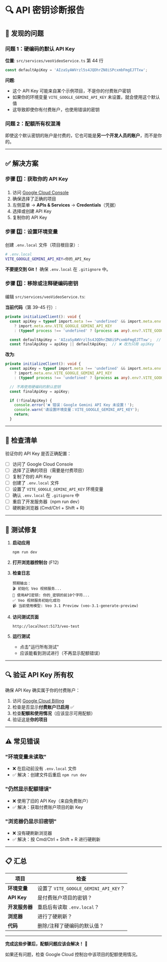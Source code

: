 # 🔍 API 密钥诊断报告

## 🚨 发现的问题

### 问题 1：硬编码的默认 API Key
**位置**: `src/services/veoVideoService.ts` 第 44 行

```typescript
const defaultApiKey = 'AIzaSyAWVrzl5s4JQDhrZN8iSPcxmbFmgEJTTxw';
```

**问题**:
- 这个 API Key 可能来自某个示例项目，不是你的付费账户密钥
- 如果你的环境变量 `VITE_GOOGLE_GEMINI_API_KEY` 未设置，就会使用这个默认值
- 这导致即使你有付费账户，也使用错误的密钥

### 问题 2：配额所有权混淆
即使这个默认密钥的账户是付费的，它也可能是**另一个开发人员的账户**，而不是你的。

---

## ✅ 解决方案

### 步骤 1️⃣：获取你的 API Key

1. 访问 [Google Cloud Console](https://console.cloud.google.com/)
2. 确保选择了正确的项目
3. 左侧菜单 → **APIs & Services** → **Credentials**（凭据）
4. 选择或创建 API Key
5. 复制你的 API Key

### 步骤 2️⃣：设置环境变量

创建 `.env.local` 文件（项目根目录）:

```bash
# .env.local
VITE_GOOGLE_GEMINI_API_KEY=你的_API_Key
```

**不要提交到 Git！** 确保 `.env.local` 在 `.gitignore` 中。

### 步骤 3️⃣：移除或注释硬编码密钥

编辑 `src/services/veoVideoService.ts`:

**当前代码**（第 39-45 行）:
```typescript
private initializeClient(): void {
  const apiKey = typeof import.meta !== 'undefined' && import.meta.env
    ? import.meta.env.VITE_GOOGLE_GEMINI_API_KEY
    : (typeof process !== 'undefined' ? (process as any).env?.VITE_GOOGLE_GEMINI_API_KEY : undefined);

  const defaultApiKey = 'AIzaSyAWVrzl5s4JQDhrZN8iSPcxmbFmgEJTTxw';  // ❌ 删除这行
  const finalApiKey = apiKey || defaultApiKey;  // ❌ 改为只用 apiKey
```

**改为**:
```typescript
private initializeClient(): void {
  const apiKey = typeof import.meta !== 'undefined' && import.meta.env
    ? import.meta.env.VITE_GOOGLE_GEMINI_API_KEY
    : (typeof process !== 'undefined' ? (process as any).env?.VITE_GOOGLE_GEMINI_API_KEY : undefined);

  // 不再使用硬编码的默认密钥
  const finalApiKey = apiKey;

  if (!finalApiKey) {
    console.error('❌ 错误：Google Gemini API Key 未设置！');
    console.warn('请设置环境变量：VITE_GOOGLE_GEMINI_API_KEY');
    return;
  }
```

---

## 🔐 检查清单

验证你的 API Key 是否正确配置：

- [ ] 访问了 Google Cloud Console
- [ ] 选择了正确的项目（需要是付费项目）
- [ ] 复制了你的 API Key
- [ ] 创建了 `.env.local` 文件
- [ ] 设置了 `VITE_GOOGLE_GEMINI_API_KEY` 环境变量
- [ ] 确认 `.env.local` 在 `.gitignore` 中
- [ ] 重启了开发服务器（npm run dev）
- [ ] 硬刷新浏览器 (Cmd/Ctrl + Shift + R)

---

## 🧪 测试修复

1. **启动应用**
   ```bash
   npm run dev
   ```

2. **打开浏览器控制台** (F12)

3. **检查日志**
   ```
   预期输出：
   🎬 初始化 Veo 视频服务...
   🔑 使用API密钥: 你的_密钥的前10个字符...
   ✅ Veo 视频服务初始化成功
   📹 当前使用模型: Veo 3.1 Preview (veo-3.1-generate-preview)
   ```

4. **访问测试页面**
   ```
   http://localhost:5173/veo-test
   ```

5. **运行测试**
   - 点击"运行所有测试"
   - 应该能看到测试进行（不再显示配额错误）

---

## 🔍 验证 API Key 所有权

确保 API Key 确实属于你的付费账户：

1. 访问 [Google Cloud Billing](https://console.cloud.google.com/billing)
2. 检查是否显示**付费账户已启用** ✅
3. 检查**配额和使用情况**（应该显示可用配额）
4. 验证这是**你的项目**

---

## ⚠️ 常见错误

### "环境变量未读取"
- ❌ 在启动前没有 `.env.local` 文件
- ✅ 解决：创建文件后重启 `npm run dev`

### "仍然显示配额错误"
- ❌ 使用了旧的 API Key（来自免费账户）
- ✅ 解决：获取付费账户项目的新 Key

### "浏览器仍显示旧密钥"
- ❌ 没有硬刷新浏览器
- ✅ 解决：按 Cmd/Ctrl + Shift + R 进行硬刷新

---

## 📋 汇总

| 项目 | 检查 |
|------|------|
| **环境变量** | 设置了 `VITE_GOOGLE_GEMINI_API_KEY`？ |
| **API Key** | 是付费账户项目的密钥？ |
| **开发服务器** | 重启后有读取 `.env.local`？ |
| **浏览器** | 进行了硬刷新？ |
| **代码** | 删除/注释了硬编码的默认值？ |

---

**完成这些步骤后，配额问题应该会解决！** 🎉

如果还有问题，检查 Google Cloud 控制台中该项目的配额使用情况。

